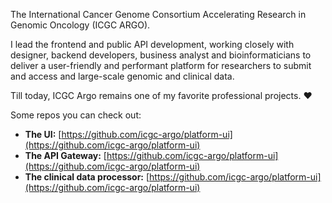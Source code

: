 The International Cancer Genome Consortium Accelerating Research in Genomic Oncology (ICGC ARGO).

I lead the frontend and public API development, working closely with designer, backend developers, business analyst and bioinformaticians to deliver a 
user-friendly and performant platform for researchers to submit and access and large-scale genomic and clinical data.

Till today, ICGC Argo remains one of my favorite professional projects. ❤️

Some repos you can check out:
  - **The UI:** [https://github.com/icgc-argo/platform-ui](https://github.com/icgc-argo/platform-ui)
  - **The API Gateway:** [https://github.com/icgc-argo/platform-ui](https://github.com/icgc-argo/platform-ui)
  - **The clinical data processor:** [https://github.com/icgc-argo/platform-ui](https://github.com/icgc-argo/platform-ui)